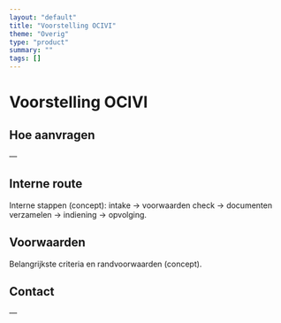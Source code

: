 ```yaml
---
layout: "default"
title: "Voorstelling OCIVI"
theme: "Overig"
type: "product"
summary: ""
tags: []
---
```

# Voorstelling OCIVI



## Hoe aanvragen
—

## Interne route
Interne stappen (concept): intake → voorwaarden check → documenten verzamelen → indiening → opvolging.

## Voorwaarden
Belangrijkste criteria en randvoorwaarden (concept).

## Contact
—
